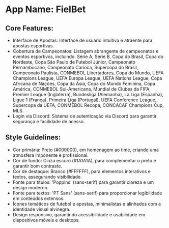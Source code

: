# **App Name**: FielBet

## Core Features:

- Interface de Apostas: Interface de usuário intuitiva e atraente para apostas esportivas.
- Cobertura de Campeonatos: Listagem abrangente de campeonatos e eventos esportivos, incluindo: Série A, Série B, Copa do Brasil, Copa do Nordeste, Copa São Paulo de Futebol Júnior, Campeonato Pernambucano, Campeonato Carioca, Supercopa do Brasil, Campeonato Paulista, CONMEBOL Libertadores, Copa do Mundo, UEFA Champions League, UEFA Europa League, UEFA Nations League, Copa Africana de Nações, Copa da Ásia, Copa do Mundo Feminina, Copa América, CONMEBOL Sul-Americana, Mundial de Clubes da FIFA, Premier League (Inglaterra), Bundesliga (Alemanha), La Liga (Espanha), Ligue 1 (França), Primeira Liga (Portugal), UEFA Conference League, Supercopa da UEFA, CONMEBOL Recopa, CONCACAF Champions Cup, MLS.
- Login via Discord: Sistema de autenticação via Discord para garantir segurança e facilidade de acesso.

## Style Guidelines:

- Cor primária: Preto (#000000), em homenagem ao time, criando uma atmosfera imponente e profissional.
- Cor de fundo: Cinza escuro (#1A1A1A), para complementar o preto e garantir bom contraste.
- Cor de destaque: Branco (#FFFFFF), para elementos interativos e textos, assegurando visibilidade.
- Fonte para títulos: 'Poppins' (sans-serif) para garantir clareza e um design moderno.
- Fonte para textos: 'PT Sans' (sans-serif) para proporcionar legibilidade em conteúdos extensos.
- Ícones temáticos de futebol e apostas, minimalistas e alinhados com a identidade visual alvinegra.
- Design responsivo, garantindo acessibilidade e usabilidade em dispositivos móveis e desktops.